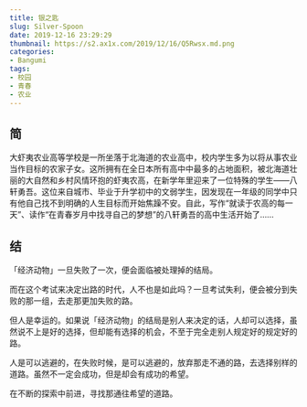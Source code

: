 ```yaml
---
title: 银之匙
slug: Silver-Spoon
date: 2019-12-16 23:29:29
thumbnail: https://s2.ax1x.com/2019/12/16/Q5Rwsx.md.png
categories:
- Bangumi
tags:
- 校园
- 青春
- 农业
---
```


## 简

大虾夷农业高等学校是一所坐落于北海道的农业高中，校内学生多为以将从事农业当作目标的农家子女。这所拥有在全日本所有高中中最多的占地面积，被北海道壮丽的大自然和乡村风情环抱的虾夷农高，在新学年里迎来了一位特殊的学生——八轩勇吾。这位来自城市、毕业于升学初中的文弱学生，因发现在一年级的同学中只有他自己找不到明确的人生目标而开始焦躁不安。自此，写作“就读于农高的每一天”、读作“在青春岁月中找寻自己的梦想”的八轩勇吾的高中生活开始了……

## 结

「经济动物」一旦失败了一次，便会面临被处理掉的结局。

而在这个考试来决定出路的时代，人不也是如此吗？一旦考试失利，便会被分到失败的那一组，去走那更加失败的路。

但人是幸运的。如果说「经济动物」的结局是别人来决定的话，人却可以选择，虽然说不上是好的选择，但却能有选择的机会，不至于完全走别人规定好的规定好的路。

人是可以逃避的，在失败时候，是可以逃避的，放弃那走不通的路，去选择别样的道路。虽然不一定会成功，但是却会有成功的希望。

在不断的探索中前进，寻找那通往希望的道路。
